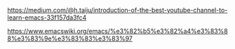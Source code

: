 https://medium.com/@h.taiju/introduction-of-the-best-youtube-channel-to-learn-emacs-33f157da3fc4

https://www.emacswiki.org/emacs/%e3%82%b5%e3%82%a4%e3%83%88%e3%83%9e%e3%83%83%e3%83%97
